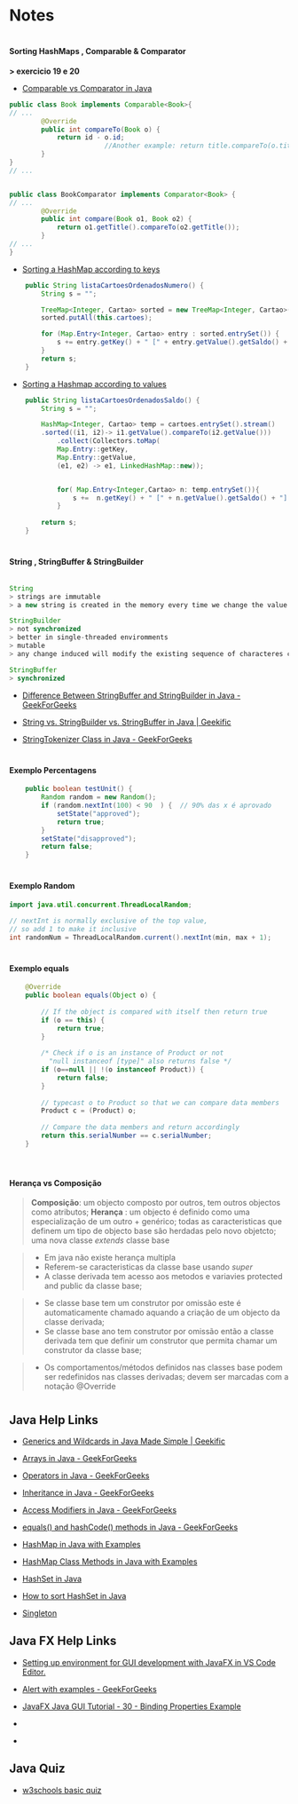 # Notes 


#

#### Sorting  HashMaps , Comparable & Comparator 
**> exercicio 19 e 20**

- [ Comparable vs Comparator in Java ](https://www.geeksforgeeks.org/comparable-vs-comparator-in-java/)

``` java
public class Book implements Comparable<Book>{
// ...
        @Override
        public int compareTo(Book o) {
            return id - o.id;
                        //Another example: return title.compareTo(o.title);
        }
}
// ...
``` 


``` java

public class BookComparator implements Comparator<Book> {
// ...
        @Override
        public int compare(Book o1, Book o2) {
            return o1.getTitle().compareTo(o2.getTitle());
        }
// ...
}
``` 

- [ Sorting a HashMap according to keys  ](https://www.geeksforgeeks.org/sorting-hashmap-according-key-value-java/)
``` java
    public String listaCartoesOrdenadosNumero() {
        String s = "";

        TreeMap<Integer, Cartao> sorted = new TreeMap<Integer, Cartao>();
        sorted.putAll(this.cartoes);

        for (Map.Entry<Integer, Cartao> entry : sorted.entrySet()) {
            s += entry.getKey() + " [" + entry.getValue().getSaldo() + "] \n";
        }
        return s;
    }
``` 


- [ Sorting a Hashmap according to values ](https://www.geeksforgeeks.org/sorting-a-hashmap-according-to-values/ )
``` java
    public String listaCartoesOrdenadosSaldo() {
        String s = "";

        HashMap<Integer, Cartao> temp = cartoes.entrySet().stream()
        .sorted((i1, i2)-> i1.getValue().compareTo(i2.getValue()))
            .collect(Collectors.toMap(
            Map.Entry::getKey,
            Map.Entry::getValue,
            (e1, e2) -> e1, LinkedHashMap::new));


            for( Map.Entry<Integer,Cartao> n: temp.entrySet()){
                s +=  n.getKey() + " [" + n.getValue().getSaldo() + "] \n";
            }
       
        return s;
    }
```

#

#### String , StringBuffer & StringBuilder 


``` java

String 
> strings are immutable
> a new string is created in the memory every time we change the value of the string

StringBuilder 
> not synchronized 
> better in single-threaded enviromments
> mutable
> any change induced will modify the existing sequence of characteres created in the memory 

StringBuffer
> synchronized 


``` 

 - [ Difference Between StringBuffer and StringBuilder in Java -  GeekForGeeks ](https://www.geeksforgeeks.org/difference-between-stringbuffer-and-stringbuilder-in-java/?ref=rp)

 - [ String vs. StringBuilder vs. StringBuffer in Java  | Geekific  ](https://www.youtube.com/watch?v=_drNcLWgUlE&ab_channel=Geekific)

  - [ StringTokenizer Class in Java  -  GeekForGeeks ]( https://www.geeksforgeeks.org/stringtokenizer-class-in-java/ )

#

#### Exemplo Percentagens 

``` java
    public boolean testUnit() {
        Random random = new Random();
        if (random.nextInt(100) < 90  ) {  // 90% das x é aprovado
            setState("approved");
            return true;
        }
        setState("disapproved");
        return false;
    }

``` 
#

#### Exemplo Random 
``` java
import java.util.concurrent.ThreadLocalRandom;

// nextInt is normally exclusive of the top value,
// so add 1 to make it inclusive
int randomNum = ThreadLocalRandom.current().nextInt(min, max + 1);
``` 


#

#### Exemplo equals

``` java
    @Override
    public boolean equals(Object o) {
 
        // If the object is compared with itself then return true 
        if (o == this) {
            return true;
        }
 
        /* Check if o is an instance of Product or not
          "null instanceof [type]" also returns false */
        if (o==null || !(o instanceof Product)) {
            return false;
        }
         
        // typecast o to Product so that we can compare data members
        Product c = (Product) o;
         
        // Compare the data members and return accordingly
        return this.serialNumber == c.serialNumber;
    }
  
  ``` 





#

  #### Herança vs Composição 

  > **Composição**: um objecto composto por outros, tem outros objectos como atributos;
  > **Herança** : um objecto é definido como uma especialização de um outro + genérico; todas as caracteristicas que definem um tipo de objecto base são herdadas pelo novo objetcto; uma nova classe *extends* classe base

  > - Em java não existe herança multipla
  > - Referem-se caracteristicas da classe base usando *super*
  > - A classe derivada tem acesso aos metodos e variavies protected and public da classe base;

  > - Se classe base tem um construtor por omissão este é automaticamente chamado aquando a criação de um objecto da classe derivada;
  > - Se classe base ano tem construtor por omissão então a classe derivada tem que definir um construtor que permita chamar um construtor da classe base;

  > - Os comportamentos/métodos definidos nas classes base podem ser redefinidos nas classes derivadas; devem ser marcadas com a notação @Override 

  #




## Java Help Links 

 - [ Generics and Wildcards in Java Made Simple | Geekific ](https://www.youtube.com/watch?v=vqjA6dqugq8&ab_channel=Geekific/)

 - [ Arrays in Java -  GeekForGeeks ](https://www.geeksforgeeks.org/arrays-in-java/)

 - [ Operators in Java  -  GeekForGeeks ](https://www.geeksforgeeks.org/operators-in-java/)

 - [ Inheritance in Java  -  GeekForGeeks ](https://www.geeksforgeeks.org/inheritance-in-java/)

  - [ Access Modifiers in Java -  GeekForGeeks  ]( https://www.geeksforgeeks.org/access-modifiers-java/ )

  - [ equals() and hashCode() methods in Java  -  GeekForGeeks ](https://www.geeksforgeeks.org/equals-hashcode-methods-java/)

 - [ HashMap in Java with Examples ]( https://www.geeksforgeeks.org/java-util-hashmap-in-java-with-examples/)

- [ HashMap Class Methods in Java with Examples ]( https://www.geeksforgeeks.org/hashmap-class-methods-java-examples-set-1-put-get-isempty-size/?ref=rp )

- [ HashSet in Java ]( https://www.geeksforgeeks.org/hashset-in-java/ )

- [ How to sort HashSet in Java ](https://www.geeksforgeeks.org/how-to-sort-hashset-in-java/ )

- [ Singleton ](https://www.geeksforgeeks.org/singleton-class-java/)

## Java FX Help Links

- [ Setting up environment for GUI development with JavaFX in VS Code Editor.   ](https://www.youtube.com/watch?v=UzPFlpSrGI8&ab_channel=Innovator )

- [  Alert with examples -  GeekForGeeks ](https://www.geeksforgeeks.org/javafx-alert-with-examples/ )

- [ JavaFX Java GUI Tutorial - 30 - Binding Properties Example ]( https://www.youtube.com/watch?v=6Zi2L0kHSx4&ab_channel=thenewboston )


- [  ]( )

- [  ]( )


## Java Quiz 

- [ w3schools basic quiz ]( https://www.w3schools.com/quiztest/quiztest.asp?qtest=JAVA )